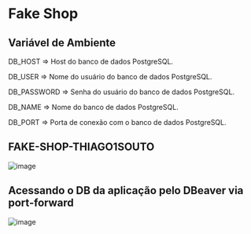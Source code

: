 # Fake Shop


## Variável de Ambiente
DB_HOST	=> Host do banco de dados PostgreSQL.

DB_USER => Nome do usuário do banco de dados PostgreSQL.

DB_PASSWORD	=> Senha do usuário do banco de dados PostgreSQL.

DB_NAME	=>	Nome do banco de dados PostgreSQL.

DB_PORT	=>	Porta de conexão com o banco de dados PostgreSQL.


## FAKE-SHOP-THIAGO1SOUTO

![image](https://github.com/user-attachments/assets/04eada9f-2e69-439e-80ec-aa49177fa7cc)


## Acessando o DB da aplicação pelo DBeaver via port-forward

![image](https://github.com/user-attachments/assets/73f6d28a-f7ea-42ba-8e63-86ea8d6aa087)


